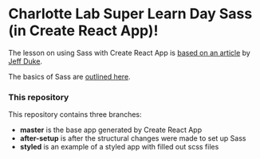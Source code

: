# Charlotte Lab Super Learn Day Sass (in Create React App)!

The lesson on using Sass with Create React App is [based on an article](https://hackernoon.com/using-sass-with-create-react-app-without-ejecting-b5f4f827ed9e?gi=424d7f4558b) by [Jeff Duke](https://github.com/Jeff-Duke).

The basics of Sass are [outlined here](http://sass-lang.com/guide).

### This repository
This repository contains three branches: 
* **master** is the base app generated by Create React App 
* **after-setup** is after the structural changes were made to set up Sass
* **styled** is an example of a styled app with filled out scss files
